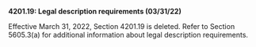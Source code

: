 **4201.19: Legal description requirements (03/31/22)**

Effective March 31, 2022, Section 4201.19 is deleted. Refer to Section
5605.3(a) for additional information about legal description
requirements.